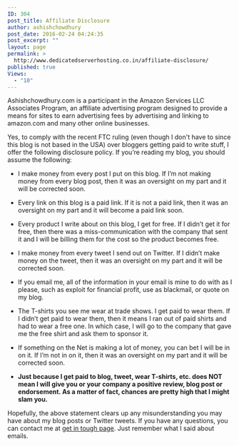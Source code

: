 ```yaml
---
ID: 304
post_title: Affiliate Disclosure
author: ashishchowdhury
post_date: 2016-02-24 04:24:35
post_excerpt: ""
layout: page
permalink: >
  http://www.dedicatedserverhosting.co.in/affiliate-disclosure/
published: true
Views:
  - "10"
---
```

Ashishchowdhury.com is a participant in the Amazon Services LLC Associates Program, an affiliate advertising program designed to provide a means for sites to earn advertising fees by advertising and linking to amazon.com and many other online businesses.
<p class="western">Yes, to comply with the recent FTC ruling (even though I don't have to since this blog is not based in the USA) over bloggers getting paid to write stuff, I offer the following disclosure policy. If you’re reading my blog, you should assume the following:</p>

<ul>
 	<li>
<p class="western">I make money from every post I put on this blog. If I’m not making money from every blog post, then it was an oversight on my part and it will be corrected soon.</p>
</li>
 	<li>
<p class="western">Every link on this blog is a paid link. If it is not a paid link, then it was an oversight on my part and it will become a paid link soon.</p>
</li>
 	<li>
<p class="western">Every product I write about on this blog, I get for free. If I didn’t get it for free, then there was a miss-communication with the company that sent it and I will be billing them for the cost so the product becomes free.</p>
</li>
 	<li>
<p class="western">I make money from every tweet I send out on Twitter. If I didn’t make money on the tweet, then it was an oversight on my part and it will be corrected soon.</p>
</li>
 	<li>
<p class="western">If you email me, all of the information in your email is mine to do with as I please, such as exploit for financial profit, use as blackmail, or quote on my blog.</p>
</li>
 	<li>
<p class="western">The T-shirts you see me wear at trade shows. I get paid to wear them. If I didn’t get paid to wear them, then it means I ran out of paid shirts and had to wear a free one. In which case, I will go to the company that gave me the free shirt and ask them to sponsor it.</p>
</li>
 	<li>
<p class="western">If something on the Net is making a lot of money, you can bet I will be in on it. If I’m not in on it, then it was an oversight on my part and it will be corrected soon.</p>
</li>
 	<li>
<p class="western"><strong>Just because I get paid to blog, tweet, wear T-shirts, etc. does NOT mean I will give you or your company a positive review, blog post or endorsement. As a matter of fact, chances are pretty high that I might slam you.</strong></p>
</li>
</ul>
<p class="western">Hopefully, the above statement clears up any misunderstanding you may have about my blog posts or Twitter tweets. If you have any questions, you can contact me at <a href="http://ashishchowdhury.com/get-in-touch/">get in tough page</a>. Just remember what I said about emails.</p>